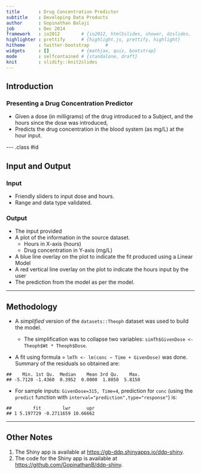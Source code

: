 ```yaml
---
title       : Drug Concentration Predictor
subtitle    : Developing Data Products
author      : Gopinathan Balaji
job         : Dec 2014
framework   : io2012        # {io2012, html5slides, shower, dzslides, ...}
highlighter : prettify      # {highlight.js, prettify, highlight}
hitheme     : twitter-bootstrap      # 
widgets     : []            # {mathjax, quiz, bootstrap}
mode        : selfcontained # {standalone, draft}
knit        : slidify::knit2slides
---
```


## Introduction

### Presenting a Drug Concentration Predictor
- Given a dose (in milligrams) of the drug introduced to a Subject,
and the hours since the dose was introduced,
- Predicts the drug concentration in the blood system (as mg/L) at the
hour input.



--- .class #id 

## Input and Output

### Input
- Friendly sliders to input dose and hours. 
- Range and data type validated.

### Output
- The input provided
- A plot of the information in the source dataset.
    - Hours in X-axis (hours)
    - Drug concentration in Y-axis (mg/L)
- A blue line overlay on the plot to indicate the fit produced using a Linear Model
- A red vertical line overlay on the plot to indicate the hours input by the user
- The prediction from the model as per the model.

---

## Methodology

- A *simplified* version of the `datasets::Theoph` dataset was used to build the model. 
    - The simplification was to collapse two variables: `simTh$GivenDose <- Theoph$Wt * Theoph$Dose`.

- A fit using formula = `lmTh <- lm(conc ~ Time + GivenDose)` was done. Summary of the residuals so obtained are:

```
##    Min. 1st Qu.  Median    Mean 3rd Qu.    Max. 
## -5.7120 -1.4360  0.3952  0.0000  1.8050  5.8150
```

- For sample inputs: `GivenDose=315, Time=4`, prediction for `conc` (using the `predict` function with `interval="prediction",type="response"`) is:


```
##        fit        lwr      upr
## 1 5.197729 -0.2711659 10.66662
```

---

## Other Notes

1. The Shiny app is available at <https://gb-ddp.shinyapps.io/ddp-shiny>.
2. The code for the Shiny app is available at <https://github.com/GopinathanB/ddp-shiny>.
